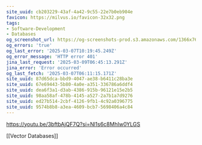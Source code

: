 ```yaml
---
site_uuid: cb203229-43af-4a42-9c55-22e7b0eb904e
favicon: https://milvus.io/favicon-32x32.png
tags:
- Software-Development
- Databases
og_screenshot_url: https://og-screenshots-prod.s3.amazonaws.com/1366x768/80/false/577610f1494f292800a58bbb5f3ef67c8438a7b0f0e21421d2079103378c9956.jpeg
og_errors: 'true'
og_last_error: '2025-03-07T10:19:45.249Z'
og_error_message: 'HTTP error 401'
jina_last_request: '2025-03-09T06:45:13.291Z'
jina_error: 'Error occurred'
og_last_fetch: '2025-03-07T06:11:15.171Z'
site_uuid: 87d65dca-bbd9-4047-ae38-b6411c28ba3e
site_uuid: 67e69443-5b80-4a0e-a351-336786a6ddf4
site_uuid: dea6f3a1-d3ab-4386-915b-96121e15e2b5
site_uuid: 98aa58af-478b-4145-a527-2a7b1a7d9276
site_uuid: ed27b514-2cbf-4126-9fb1-4c92a0396775
site_uuid: 9574b8b8-a3ea-4609-bcb7-5698406a4c84
---
```

https://youtu.be/3bftbAjQF7Q?si=Nl1s6c8MhIw0YLGS

[[Vector Databases]]

